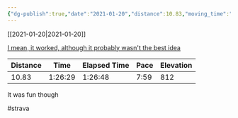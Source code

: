 ```yaml
---
{"dg-publish":true,"date":"2021-01-20","distance":10.83,"moving_time":"1:26:29","elapsed_time":"1:26:48","pace":"7:59","total_elevation_gain":812,"url":"https://www.strava.com/activities/4655098101","permalink":"/01-personal/strava/2021-01-20-i-mean-it-worked-although-it-probably-wasn-t-the-best-idea/","dgPassFrontmatter":true}
---
```



[[2021-01-20\|2021-01-20]]

[I mean, it worked, although it probably wasn't the best idea](https://www.strava.com/activities/4655098101)

| Distance | Time    | Elapsed Time | Pace | Elevation |
| -------- | ------- | ------------ | ---- | --------- |
| 10.83    | 1:26:29 | 1:26:48      | 7:59 | 812       |


It was fun though

#strava
